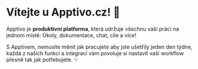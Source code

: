 # Vítejte u Apptivo.cz! 🚀

Apptivo je **produktivní platforma**, která udržuje všechnu vaší práci na jednom místě: Úkoly, dokumentace, chat, cíle a více!

S Apptivem, nemusíte měnit jak pracujete aby jste ušetřily jeden den týdne, každá z naších funkcí a integrací vám povoluje si nastavit vaší workflow přesně tak jak potřebujete. ✨
